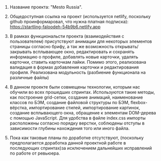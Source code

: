 1. Название проекта: "Mesto Russia".

2. Общедоступная ссылка на проект (используется netlify, поскольку github проинформаровал, что нужна платная подписка):
 https://startling-faloodeh-54b9b6.netlify.app

3. В рамках функциональсти проекта (взаимодействия с пользователем) присутствуют анимации для некоторых элементов страницы согласно брифу, а так же возможность открывать/закрывать всплывающее окно, редактировать и сохранять информацию о профиле, добавлять новые карточки, удалять карточки, ставить карточкам лайки. Помимо этого, реализована валидация в формах добавления карточки и редактирования профиля. Реализована модульность (разбиение функционала на различные файлы)

4. В данном проекте были совмещены технологии, которым нас обучили во всех прошедших спринтах.
Используются такие методы, как построение grid-сетки, создание анимаций, наименование классов по БЭМ, создание файловой структуры по БЭМ, flexbox-вёрстка, импортирование стилей, импортирование картинок, создание всплывающего окна, обращение к элементам DOM-дерева с помощью JavaScript. Для удобства в файле index.css импорты расположены согласно порядку верстки, соблюдены отступы в зависимости глубины нахождения того или иного файла.

5. Пока как таковые планы по доработке отсутствуют, (поскольку предполагается доработка данной проектной работе в последующих спринтах)за исключением дальнейших исправлений по работе от ревьюера. 

